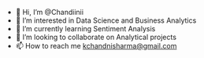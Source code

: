 - 👋 Hi, I’m @Chandiinii
- 👀 I’m interested in Data Science and Business Analytics
- 🌱 I’m currently learning Sentiment Analysis
- 💞️ I’m looking to collaborate on Analytical projects
- 📫 How to reach me kchandnisharma@gmail.com

<!---
Chandiinii/Chandiinii is a ✨ special ✨ repository because its `README.md` (this file) appears on your GitHub profile.
You can click the Preview link to take a look at your changes.
--->
